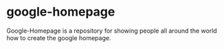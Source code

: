 google-homepage
==============

Google-Homepage is a repository for showing people all around the world how to create the google homepage.
